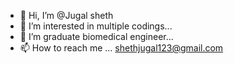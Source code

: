 - 👋 Hi, I’m @Jugal sheth
- 👀 I’m interested in multiple codings...
- 🌱 I’m graduate biomedical engineer...
- 📫 How to reach me ... shethjugal123@gmail.com
